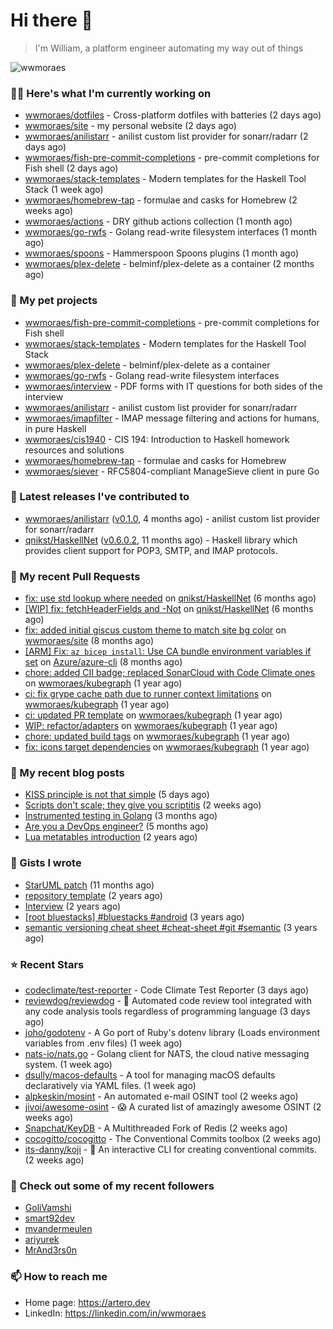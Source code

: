 # Hi there 👋

> I'm William, a platform engineer automating my way out of things

<img src="https://github-readme-stats.vercel.app/api?username=wwmoraes&show_icons=true" alt="wwmoraes" />

### 👨‍💻 Here's what I'm currently working on

- [wwmoraes/dotfiles](https://github.com/wwmoraes/dotfiles) - Cross-platform dotfiles with batteries (2 days ago)
- [wwmoraes/site](https://github.com/wwmoraes/site) - my personal website (2 days ago)
- [wwmoraes/anilistarr](https://github.com/wwmoraes/anilistarr) - anilist custom list provider for sonarr/radarr (2 days ago)
- [wwmoraes/fish-pre-commit-completions](https://github.com/wwmoraes/fish-pre-commit-completions) - pre-commit completions for Fish shell (2 days ago)
- [wwmoraes/stack-templates](https://github.com/wwmoraes/stack-templates) - Modern templates for the Haskell Tool Stack (1 week ago)
- [wwmoraes/homebrew-tap](https://github.com/wwmoraes/homebrew-tap) - formulae and casks for Homebrew (2 weeks ago)
- [wwmoraes/actions](https://github.com/wwmoraes/actions) - DRY github actions collection (1 month ago)
- [wwmoraes/go-rwfs](https://github.com/wwmoraes/go-rwfs) - Golang read-write filesystem interfaces (1 month ago)
- [wwmoraes/spoons](https://github.com/wwmoraes/spoons) - Hammerspoon Spoons plugins (1 month ago)
- [wwmoraes/plex-delete](https://github.com/wwmoraes/plex-delete) - belminf/plex-delete as a container (2 months ago)

### 🌱 My pet projects

- [wwmoraes/fish-pre-commit-completions](https://github.com/wwmoraes/fish-pre-commit-completions) - pre-commit completions for Fish shell
- [wwmoraes/stack-templates](https://github.com/wwmoraes/stack-templates) - Modern templates for the Haskell Tool Stack
- [wwmoraes/plex-delete](https://github.com/wwmoraes/plex-delete) - belminf/plex-delete as a container
- [wwmoraes/go-rwfs](https://github.com/wwmoraes/go-rwfs) - Golang read-write filesystem interfaces
- [wwmoraes/interview](https://github.com/wwmoraes/interview) - PDF forms with IT questions for both sides of the interview
- [wwmoraes/anilistarr](https://github.com/wwmoraes/anilistarr) - anilist custom list provider for sonarr/radarr
- [wwmoraes/imapfilter](https://github.com/wwmoraes/imapfilter) - IMAP message filtering and actions for humans, in pure Haskell
- [wwmoraes/cis1940](https://github.com/wwmoraes/cis1940) - CIS 194: Introduction to Haskell homework resources and solutions
- [wwmoraes/homebrew-tap](https://github.com/wwmoraes/homebrew-tap) - formulae and casks for Homebrew
- [wwmoraes/siever](https://github.com/wwmoraes/siever) - RFC5804-compliant ManageSieve client in pure Go

### 🔭 Latest releases I've contributed to

- [wwmoraes/anilistarr](https://github.com/wwmoraes/anilistarr) ([v0.1.0](https://github.com/wwmoraes/anilistarr/releases/tag/v0.1.0), 4 months ago) - anilist custom list provider for sonarr/radarr
- [qnikst/HaskellNet](https://github.com/qnikst/HaskellNet) ([v0.6.0.2](https://github.com/qnikst/HaskellNet/releases/tag/v0.6.0.2), 11 months ago) - Haskell library which provides client support for POP3, SMTP, and IMAP protocols.

### 🔨 My recent Pull Requests

- [fix: use std lookup where needed](https://github.com/qnikst/HaskellNet/pull/94) on [qnikst/HaskellNet](https://github.com/qnikst/HaskellNet) (6 months ago)
- [[WIP] fix: fetchHeaderFields and -Not](https://github.com/qnikst/HaskellNet/pull/93) on [qnikst/HaskellNet](https://github.com/qnikst/HaskellNet) (6 months ago)
- [fix: added initial giscus custom theme to match site bg color](https://github.com/wwmoraes/site/pull/2) on [wwmoraes/site](https://github.com/wwmoraes/site) (8 months ago)
- [[ARM] Fix: `az bicep install`: Use CA bundle environment variables if set](https://github.com/Azure/azure-cli/pull/26013) on [Azure/azure-cli](https://github.com/Azure/azure-cli) (8 months ago)
- [chore: added CII badge; replaced SonarCloud with Code Climate ones](https://github.com/wwmoraes/kubegraph/pull/205) on [wwmoraes/kubegraph](https://github.com/wwmoraes/kubegraph) (1 year ago)
- [ci: fix grype cache path due to runner context limitations](https://github.com/wwmoraes/kubegraph/pull/189) on [wwmoraes/kubegraph](https://github.com/wwmoraes/kubegraph) (1 year ago)
- [ci: updated PR template](https://github.com/wwmoraes/kubegraph/pull/188) on [wwmoraes/kubegraph](https://github.com/wwmoraes/kubegraph) (1 year ago)
- [WIP: refactor/adapters](https://github.com/wwmoraes/kubegraph/pull/180) on [wwmoraes/kubegraph](https://github.com/wwmoraes/kubegraph) (1 year ago)
- [chore: updated build tags](https://github.com/wwmoraes/kubegraph/pull/179) on [wwmoraes/kubegraph](https://github.com/wwmoraes/kubegraph) (1 year ago)
- [fix: icons target dependencies](https://github.com/wwmoraes/kubegraph/pull/178) on [wwmoraes/kubegraph](https://github.com/wwmoraes/kubegraph) (1 year ago)

### 📜 My recent blog posts

- [KISS principle is not that simple](https://artero.dev/posts/kiss-principle-is-not-that-simple/) (5 days ago)
- [Scripts don&#39;t scale; they give you scriptitis](https://artero.dev/posts/scripts-do-not-scale/) (2 weeks ago)
- [Instrumented testing in Golang](https://artero.dev/posts/golang-integration-test/) (3 months ago)
- [Are you a DevOps engineer?](https://artero.dev/posts/are-you-a-devops-engineer/) (5 months ago)
- [Lua metatables introduction](https://artero.dev/posts/lua-metatables-introduction/) (2 years ago)

### 📓 Gists I wrote

- [StarUML patch](https://gist.github.com/3288859d4b466f530706aa556347de9f) (11 months ago)
- [repository template](https://gist.github.com/75dc66767a9f487c8235c5423027f69c) (2 years ago)
- [Interview](https://gist.github.com/b2ac3c3d92414f5d57d3a0b567c78065) (2 years ago)
- [[root bluestacks] #bluestacks #android](https://gist.github.com/d5714685ebbe6fa5087f6bab489fa365) (3 years ago)
- [semantic versioning cheat sheet #cheat-sheet #git #semantic](https://gist.github.com/bd2ba1b347dd38ce9af9706388eed74f) (3 years ago)

### ⭐ Recent Stars

- [codeclimate/test-reporter](https://github.com/codeclimate/test-reporter) - Code Climate Test Reporter (3 days ago)
- [reviewdog/reviewdog](https://github.com/reviewdog/reviewdog) - 🐶 Automated code review tool integrated with any code analysis tools regardless of programming language (3 days ago)
- [joho/godotenv](https://github.com/joho/godotenv) - A Go port of Ruby&#39;s dotenv library (Loads environment variables from .env files) (1 week ago)
- [nats-io/nats.go](https://github.com/nats-io/nats.go) - Golang client for NATS, the cloud native messaging system. (1 week ago)
- [dsully/macos-defaults](https://github.com/dsully/macos-defaults) - A tool for managing macOS defaults declaratively via YAML files. (1 week ago)
- [alpkeskin/mosint](https://github.com/alpkeskin/mosint) - An automated e-mail OSINT tool (2 weeks ago)
- [jivoi/awesome-osint](https://github.com/jivoi/awesome-osint) - :scream: A curated list of amazingly awesome OSINT (2 weeks ago)
- [Snapchat/KeyDB](https://github.com/Snapchat/KeyDB) - A Multithreaded Fork of Redis (2 weeks ago)
- [cocogitto/cocogitto](https://github.com/cocogitto/cocogitto) - The Conventional Commits toolbox (2 weeks ago)
- [its-danny/koji](https://github.com/its-danny/koji) - 🦊 An interactive CLI for creating conventional commits.  (2 weeks ago)

### 👯 Check out some of my recent followers

- [GoliVamshi](https://github.com/GoliVamshi)
- [smart92dev](https://github.com/smart92dev)
- [mvandermeulen](https://github.com/mvandermeulen)
- [ariyurek](https://github.com/ariyurek)
- [MrAnd3rs0n](https://github.com/MrAnd3rs0n)

### 📫 How to reach me

- Home page: <https://artero.dev>
- LinkedIn: <https://linkedin.com/in/wwmoraes>
